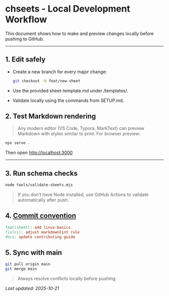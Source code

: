 # chseets - Local Development Workflow

This document shows how to make and preview changes locally before pushing to
GitHub.

---

## 1. Edit safely

- Create a new branch for every major change:

  ```bash
  git checkout -b feat/new-sheet
  ```

- Use the provided sheet-template.md under /templates/.
- Validate locally using the commands from SETUP.md.

## 2. Test Markdown rendering

> Any modern editor (VS Code, Typora, MarkText) can preview Markdown with styles
similar to print.
For browser preview:

```bash
npx serve .
```

Then open [http://localhost:3000](http://localhost:3000/)

---

## 3. Run schema checks

```bash
node tools/validate-sheets.mjs
```

> If you don’t have Node installed, use GitHub Actions to validate automatically
after push.

## 4. [Commit convention](https://www.conventionalcommits.org)

```makefile
feat(sheet): add linux-basics
fix(ci): adjust markdownlint rule
docs: update contributing guide
```

## 5. Sync with main

```bash
git pull origin main
git merge main
```

> Always resolve conflicts locally before pushing.

_Last updated: 2025-10-21_
